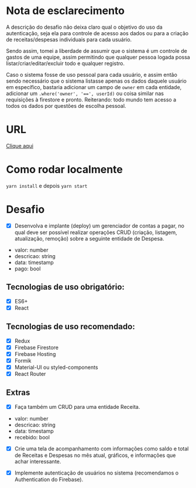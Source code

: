# Nota de esclarecimento

A descrição do desafio não deixa claro qual o objetivo do uso da autenticação, seja ela para controle de acesso aos dados ou para a criação de receitas/despesas individuais para cada usuário.

Sendo assim, tomei a liberdade de assumir que o sistema é um controle de gastos de uma equipe, assim permitindo que qualquer pessoa logada possa listar/criar/editar/excluir todo e qualquer registro.

Caso o sistema fosse de uso pessoal para cada usuário, e assim então sendo necessário que o sistema listasse apenas os dados daquele usuário em específico, bastaria adicionar um campo de `owner` em cada entidade, adicionar um `.where('owner', '==', userId)` ou coisa similar nas requisições à firestore e pronto. Reiterando: todo mundo tem acesso a todos os dados por questões de escolha pessoal.

# URL

[Clique aqui](https://mario-desafio-agosto-2020.web.app)

# Como rodar localmente

`yarn install` e depois `yarn start`

# Desafio

- [x] Desenvolva e implante (deploy) um gerenciador de contas a pagar, no qual deve ser
      possível realizar operações CRUD (criação, listagem, atualização, remoção) sobre a
      seguinte entidade de Despesa.

- valor: number
- descricao: string
- data: timestamp
- pago: bool

## Tecnologias de uso obrigatório:

- [x] ES6+
- [x] React

## Tecnologias de uso recomendado:

- [x] Redux
- [x] Firebase Firestore
- [x] Firebase Hosting
- [x] Formik
- [x] Material-UI ou styled-components
- [x] React Router

## Extras

- [x] Faça também um CRUD para uma entidade Receita.

- valor: number
- descricao: string
- data: timestamp
- recebido: bool

- [x] Crie uma tela de acompanhamento com informações como saldo e total de Receitas e Despesas no mês atual, gráficos, e informações que achar interessante.

- [x] Implemente autenticação de usuários no sistema (recomendamos o Authentication
      do Firebase).
